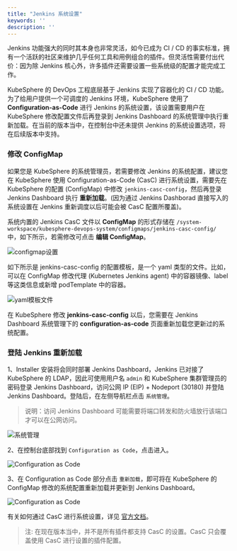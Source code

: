 ```yaml
---
title: "Jenkins 系统设置" 
keywords: ''
description: ''
---
```


Jenkins 功能强大的同时其本身也非常灵活，如今已成为 CI / CD 的事实标准，拥有一个活跃的社区来维护几乎任何工具和用例组合的插件。但灵活性需要付出代价：因为除 Jenkins 核心外，许多插件还需要设置一些系统级的配置才能完成工作。

KubeSphere 的 DevOps 工程底层基于 Jenkins 实现了容器化的 CI / CD 功能。为了给用户提供一个可调度的 Jenkins 环境，KubeSphere 使用了 **Configuration-as-Code** 进行 Jenkins 的系统设置，该设置需要用户在 KubeSphere 修改配置文件后再登录到 Jenkins Dashboard 的系统管理中执行重新加载。在当前的版本当中，在控制台中还未提供 Jenkins 的系统设置选项，将在后续版本中支持。

### 修改 ConfigMap

如果您是 KubeSphere 的系统管理员，若需要修改 Jenkins 的系统配置，建议您在 KubeSphere 使用 Configuration-as-Code (CasC) 进行系统设置，需要先在 KubeSphere 的配置 (ConfigMap) 中修改 `jenkins-casc-config`，然后再登录 Jenkins Dashboard 执行 **重新加载**。(因为通过 Jenkins Dashborad 直接写入的系统设置在 Jenkins 重新调度以后可能会被 CasC 配置所覆盖)。

系统内置的 Jenkins CasC 文件以 **ConfigMap** 的形式存储在 `/system-workspace/kubesphere-devops-system/configmaps/jenkins-casc-config/` 中，如下所示，若需修改可点击 **编辑 ConfigMap**。

![configmap设置](/jenkins-setting-configmap.png)

如下所示是 jenkins-casc-config 的配置模板，是一个 yaml 类型的文件。比如，可以在 ConfigMap 修改代理 (Kubernetes Jenkins agent) 中的容器镜像、label 等这类信息或新增 podTemplate 中的容器。

![yaml模板文件](/jenkins-casc.png)

在 KubeSphere 修改 **jenkins-casc-config** 以后，您需要在 Jenkins Dashboard 系统管理下的 **configuration-as-code** 页面重新加载您更新过的系统配置。

### 登陆 Jenkins 重新加载



1、Installer 安装将会同时部署 Jenkins Dashboard，Jenkins 已对接了 KubeSphere 的 LDAP，因此可使用用户名 `admin` 和 KubeSphere 集群管理员的密码登录 Jenkins Dashboard，访问公网 IP (EIP) + Nodeport (30180) 并登陆 Jenkins Dashboard。登陆后，在左侧导航栏点击 `系统管理`。

> 说明：访问 Jenkins Dashboard 可能需要将端口转发和防火墙放行该端口才可以在公网访问。

![系统管理](/jenkins-setting-1.png)

2、在控制台底部找到 `Configuration as Code`，点击进入。

![Configuration as Code](/jenkins-setting-2.png)

3、在 Configuration as Code 部分点击 `重新加载`，即可将在 KubeSphere 的 ConfigMap 修改的系统配置重新加载并更新到 Jenkins Dashboard。

![Configuration as Code](/jenkins-setting-3.png)


有关如何通过 CasC 进行系统设置，详见 [官方文档](https://github.com/jenkinsci/configuration-as-code-plugin)。

> 注: 在现在版本当中，并不是所有插件都支持 CasC 的设置。CasC 只会覆盖使用 CasC 进行设置的插件配置。

